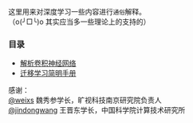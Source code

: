 这里用来对深度学习一些内容进行`通俗`解释。  
（o(╯□╰)o 其实应当多一些理论上的支持的）


### 目录
* [解析卷积神经网络](Deep%20Learning%20Practice%20Manual.md)
* [迁移学习简明手册](Transfer%20Learning%20Tutorial.md)


感谢：   
[@weixs](http://lamda.nju.edu.cn/weixs/) 魏秀参学长，旷视科技南京研究院负责人   
[@jindongwang](https://github.com/jindongwang) 王晋东学长，中国科学院计算技术研究所